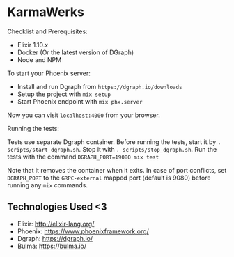# KarmaWerks

Checklist and Prerequisites:

* Elixir 1.10.x
* Docker (Or the latest version of DGraph)
* Node and NPM

To start your Phoenix server:

* Install and run Dgraph from `https://dgraph.io/downloads`
* Setup the project with `mix setup`
* Start Phoenix endpoint with `mix phx.server`

Now you can visit [`localhost:4000`](http://localhost:4000) from your browser.

Running the tests:

Tests use separate Dgraph container. Before running the tests, start it by `. scripts/start_dgraph.sh`. Stop it with `. scripts/stop_dgraph.sh`. Run the tests with the command `DGRAPH_PORT=19080 mix test` 

Note that it removes the container when it exits. In case of port conflicts, set `DGRAPH_PORT` to the `GRPC-external` mapped port (default is 9080) before running any `mix` commands.

## Technologies Used <3

* Elixir: http://elixir-lang.org/
* Phoenix: https://www.phoenixframework.org/
* Dgraph: https://dgraph.io/
* Bulma: https://bulma.io/
